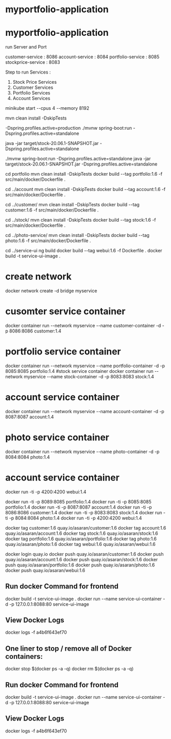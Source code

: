 # myportfolio-application
# myportfolio-application
run Server and Port

customer-service : 8086
account-service : 8084
portfolio-service : 8085
stockprice-service : 8083

Step to run Services :

1) Stock Price Services
2) Customer Services
3) Portfolio Services
4) Account Services

minikube start --cpus 4  --memory 8192
 
mvn clean install -DskipTests

-Dspring.profiles.active=production
./mvnw spring-boot:run -Dspring.profiles.active=standalone

java -jar target/stock-20.06.1-SNAPSHOT.jar -Dspring.profiles.active=standalone



./mvnw spring-boot:run -Dspring.profiles.active=standalone
java -jar target/stock-20.06.1-SNAPSHOT.jar -Dspring.profiles.active=standalone

cd portfolio
mvn clean install -DskipTests
docker build --tag portfolio:1.6 -f src/main/docker/Dockerfile .

cd ../account
mvn clean install -DskipTests
docker build --tag account:1.6 -f src/main/docker/Dockerfile .

cd ../customer/
mvn clean install -DskipTests
docker build --tag customer:1.6 -f src/main/docker/Dockerfile .

cd ../stock/
mvn clean install -DskipTests
docker build --tag stock:1.6 -f src/main/docker/Dockerfile .

cd ../photo-service/
mvn clean install -DskipTests
docker build --tag photo:1.6 -f src/main/docker/Dockerfile .

cd ../service-ui
ng build
docker build --tag webui:1.6 -f Dockerfile .
docker build -t service-ui-image .


# create network
docker network create -d bridge myservice
# cusomter service container
docker container run --network myservice --name customer-container -d -p 8086:8086 customer:1.4
# portfolio service container
docker container run --network myservice --name portfolio-container -d -p 8085:8085 portfolio:1.4
#stock service container
docker container run --network myservice --name stock-container -d -p 8083:8083 stock:1.4
# account service container
docker container run --network myservice --name account-container -d -p 8087:8087 account:1.4
# photo service container
docker container run --network myservice --name photo-container -d -p 8084:8084 photo:1.4
# account service container
docker run -ti -p 4200:4200 webui:1.4

docker run -ti -p 8089:8085 portfolio:1.4
docker run -ti -p 8085:8085 portfolio:1.4
docker run -ti -p 8087:8087 account:1.4
docker run -ti -p 8086:8086 customer:1.4
docker run -ti -p 8083:8083 stock:1.4
docker run -ti -p 8084:8084 photo:1.4
docker run -ti -p 4200:4200 webui:1.4

docker tag customer:1.6 quay.io/asaran/customer:1.6
docker tag account:1.6 quay.io/asaran/account:1.6
docker tag stock:1.6 quay.io/asaran/stock:1.6
docker tag portfolio:1.6 quay.io/asaran/portfolio:1.6
docker tag photo:1.6 quay.io/asaran/photo:1.6
docker tag webui:1.6 quay.io/asaran/webui:1.6

docker login quay.io
docker push quay.io/asaran/customer:1.6
docker push quay.io/asaran/account:1.6
docker push quay.io/asaran/stock:1.6
docker push quay.io/asaran/portfolio:1.6
docker push quay.io/asaran/photo:1.6
docker push quay.io/asaran/webui:1.6

## Run docker Command for frontend
docker build -t service-ui-image .
docker run --name service-ui-container -d -p 127.0.0.1:8088:80 service-ui-image

## View Docker Logs
docker logs -f a4b6f643ef70

## One liner to stop / remove all of Docker containers:
docker stop $(docker ps -a -q)
docker rm $(docker ps -a -q)
## Run docker Command for frontend
docker build -t service-ui-image .
docker run --name service-ui-container -d -p 127.0.0.1:8088:80 service-ui-image

## View Docker Logs
docker logs -f a4b6f643ef70
